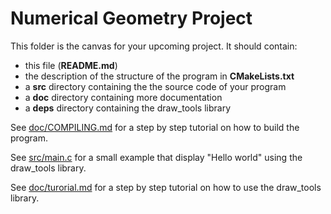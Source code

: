 Numerical Geometry Project
==========================

This folder is the canvas for your upcoming project.
It should contain:
 * this file (**README.md**)
 * the description of the structure of the program in **CMakeLists.txt**
 * a **src** directory containing the the source code of your program
 * a **doc** directory containing more documentation
 * a **deps** directory containing the draw_tools library

See [doc/COMPILING.md](doc/COMPILING.md) for a step by step tutorial on how to build the program.

See [src/main.c](src/main.c) for a small example that display "Hello world" using the draw_tools library.

See [doc/turorial.md](doc/turorial.md) for a step by step tutorial on how to use the draw_tools library.
